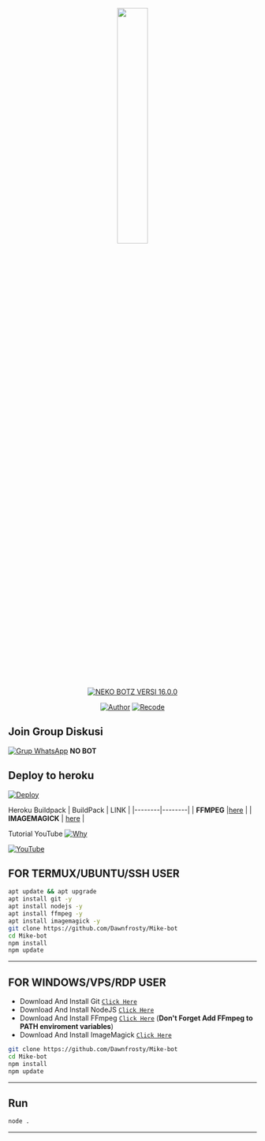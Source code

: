 <p align="center">
<img src="https://telegra.ph/file/20211112-151327.jpg" width="35%" style="margin-left: auto;margin-right: auto;display: block;">
</p>

</p>
<p align="center">
<a href="#"><img title="NEKO BOTZ VERSI 16.0.0" src="https://img.shields.io/badge/Neko Botz Versi 16.0.0-green?colorA=%23ff0000&colorB=%23017e40&style=for-the-badge"></a>
</p>
<p align="center">
<a href="https://github.com/BotzwhatsApp"><img title="Author" src="https://img.shields.io/badge/Author-BotzwhatsApp-red.svg?style=for-the-badge&logo=github"></a>
<a href="https://github.com/BotzwhatsApp/v1n"><img title="Recode" src="https://img.shields.io/badge/Recode-Neko Official-red.svg?style=for-the-badge&logo=github"></a>
</p>

## Join Group Diskusi
[![Grup WhatsApp](https://chat.whatsapp.com/G1dSWdhRhpaIUcook1Q6Ei)](https://chat.whatsapp.com/EEuvxqQuv4bGsjrTttzFz8) 
**NO BOT**

## Deploy to heroku

[![Deploy](https://www.herokucdn.com/deploy/button.svg)](https://heroku.com/deploy?template=https://github.com/Dawnfrosty/Mike-bot)

Heroku Buildpack
| BuildPack | LINK |
|--------|--------|
| **FFMPEG** |[here](https://github.com/jonathanong/heroku-buildpack-ffmpeg-latest) |
| **IMAGEMAGICK** | [here](https://github.com/DuckyTeam/heroku-buildpack-imagemagick) |

Tutorial YouTube
[![Why](wa.me/62895335751267)](wa.me/62895335751267)

[![YouTube](https://img.shields.io/badge/YouTube-Video-red)](https://youtu.be/DzNIL45qHaM)
## FOR TERMUX/UBUNTU/SSH USER

```bash
apt update && apt upgrade
apt install git -y
apt install nodejs -y
apt install ffmpeg -y
apt install imagemagick -y
git clone https://github.com/Dawnfrosty/Mike-bot
cd Mike-bot
npm install
npm update
```
---------

## FOR WINDOWS/VPS/RDP USER

* Download And Install Git [`Click Here`](https://git-scm.com/downloads)
* Download And Install NodeJS [`Click Here`](https://nodejs.org/en/download)
* Download And Install FFmpeg [`Click Here`](https://ffmpeg.org/download.html) (**Don't Forget Add FFmpeg to PATH enviroment variables**)
* Download And Install ImageMagick [`Click Here`](https://imagemagick.org/script/download.php)

```bash
git clone https://github.com/Dawnfrosty/Mike-bot
cd Mike-bot
npm install
npm update
```

---------

## Run

```bash
node .
```

---------

